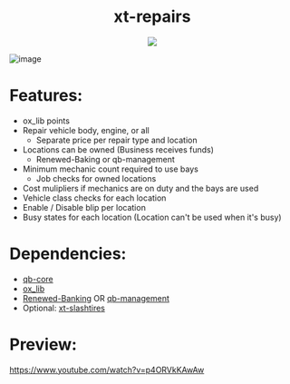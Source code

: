 <div align="center">
  <h1>xt-repairs</h1>
  <a href="https://dsc.gg/xtdev"> <img align="center" src="https://user-images.githubusercontent.com/101474430/233859688-2b3b9ecc-41c8-41a6-b2e3-a9f1aad473ee.gif"/></a><br>
</div>

![image](https://github.com/xT-Development/xt-repairs/assets/101474430/aa5962f5-d47a-4201-99be-967d8fa014dc)


# Features:
- ox_lib points
- Repair vehicle body, engine, or all
   - Separate price per repair type and location
- Locations can be owned (Business receives funds)
   - Renewed-Baking or qb-management
- Minimum mechanic count required to use bays
   - Job checks for owned locations
- Cost mulipliers if mechanics are on duty and the bays are used
- Vehicle class checks for each location
- Enable / Disable blip per location
- Busy states for each location (Location can't be used when it's busy)

# Dependencies:
- [qb-core](https://github.com/qbcore-framework/qb-core)
- [ox_lib](https://github.com/overextended/ox_lib/releases)
- [Renewed-Banking](https://github.com/Renewed-Scripts/Renewed-Banking) OR [qb-management](https://github.com/Renewed-Scripts/Renewed-Banking)
- Optional: [xt-slashtires](https://xtdev.tebex.io/package/5872186)

# Preview:
https://www.youtube.com/watch?v=p4ORVkKAwAw
